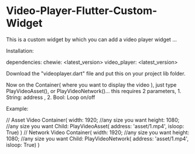 # Video-Player-Flutter-Custom-Widget
 This is a custom widget by which you can add a video player widget ... 


Installation:

dependencies:
  chewie: <latest_version>
  video_player: <latest_version>




Download the "videoplayer.dart" file and put this on your project lib folder.

Now on the Container( where you want to display the video ), just type PlayVideoAsset(), or PlayVideoNetwork()... this requires 2 parameters, 1. String: address , 2. Bool: Loop on/off

Example:


// Asset Video
Container(
    width: 1920;  //any size you want
    height: 1080;  //any size you want
    Child: PlayVideoAsset( address: 'asset/1.mp4', isloop: True)
)
// Network Video
Container(
    width: 1920;  //any size you want
    height: 1080;  //any size you want
    Child: PlayVideoNetwork( address: 'asset/1.mp4', isloop: True)
)